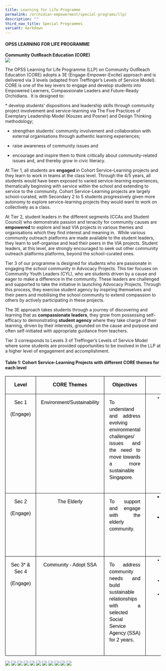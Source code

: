 ```yaml
---
title: Learning for Life Programme
permalink: /orchidian-empowerment/special-programs/llp/
description: ""
third_nav_title: Special Programmes
variant: markdown
---
```

<h4>OPSS LEARNING FOR LIFE PROGRAMME</h4>
<p><strong>Community OutReach Education (CORE)<br></strong>
<img src="/images/LLP/Final_LLP_Framework.jpg">

</p><p>
The OPSS Learning for Life Programme (LLP) on Community OutReach Education (CORE) adopts a 3E (Engage-Empower-Excite) approach and is delivered via 3 levels (adapted from Treffinger’s Levels of Service Model). CORE is one of the key levers to engage and develop students into Empowered Learners, Compassionate Leaders and Future-Ready Orchidians.&nbsp; It is designed to:
</p>
*   develop students’ dispositions and leadership skills through community project involvement and service-learning via The Five Practices of Exemplary Leadership Model (Kouzes and Posner) and Design Thinking methodology;
    
*   strengthen students’ community involvement and collaboration with external organisations through authentic learning experiences;&nbsp;
    
*   raise awareness of community issues and&nbsp;
    
*   encourage and inspire them to think critically about community-related issues and, and thereby grow in civic literacy.
																					 
<p>At Tier 1, all students are <b>engaged</b> in Cohort Service-Learning projects and they learn to work in teams at the class level.  Through the 4/5 years, all students would have been exposed to varied service-learning experiences, thematically beginning with service within the school and extending to service to the community.  Cohort Service-Learning projects are largely school-curated, with Secondary 2 to 5 students progressively given more autonomy to explore service-learning projects they would want to work on collectively as a class. </p>
																					 
<p>At Tier 2, student leaders in the different segments (CCAs and Student Council) who demonstrate passion and tenacity for community causes are <b>empowered</b> to explore and lead VIA projects in various themes and organisations which they find interest and meaning in.&nbsp; While various community outreach platforms are made available to the student leaders, they learn to self-organise and lead their peers in the VIA projects. Student leaders, at this level, are strongly encouraged to seek out other community outreach platforms platforms, beyond the school-curated ones.</p>

<p>Tier 3 of our programme is designed for students who are passionate in engaging the school community in Advocacy Projects. This tier focuses on Community Youth Leaders (CYL), who are students driven by a cause and eager to make a difference in the community. These leaders are challenged and supported to take the initiative in launching Advocacy Projects. Through this process, they exercise student agency by inspiring themselves and their peers and mobilising the school community to extend compassion to others by actively participating in these projects.</p>
																					 
<p>The 3E approach takes students through a journey of discovering and learning that as <b>compassionate leaders</b>, they grow from possessing self-efficacy to demonstrating <b>student agency</b> where they take charge of their learning, driven by their interests, grounded on the cause and purpose and often self-initiated with appropriate guidance from teachers.</p>

<p>Tier 3 corresponds to Levels 3 of Treffinger’s Levels of Service Model where some students are provided opportunities to be involved in the LLP at a higher level of engagement and accomplishment.</p>

<h4>Table 1: Cohort Service-Learning Projects with different CORE themes for each level</h4>
<table style="border:none;border-collapse:collapse;"><colgroup><col width="112"><col width="109"><col width="204"><col width="171"></colgroup><tbody><tr style="height:42.75pt"><td style="border-left:solid #000000 0.9999974999999999pt;border-right:solid #000000 0.9999974999999999pt;border-bottom:solid #000000 0.9999974999999999pt;border-top:solid #000000 0.9999974999999999pt;vertical-align:top;padding:0pt 5pt 0pt 5pt;overflow:hidden;overflow-wrap:break-word;"><p style="line-height:1.38;margin-left: 7pt;margin-right: 7pt;text-align: center;margin-top:12pt;margin-bottom:0pt;" dir="ltr"><span style="font-size:12pt;font-family:Arial,sans-serif;color:#000000;background-color:#ffffff;font-weight:700;font-style:normal;font-variant:normal;text-decoration:none;vertical-align:baseline;white-space:pre;white-space:pre-wrap;">Level</span></p></td><td style="border-left:solid #000000 0.9999974999999999pt;border-right:solid #000000 0.9999974999999999pt;border-bottom:solid #000000 0.9999974999999999pt;border-top:solid #000000 0.9999974999999999pt;vertical-align:top;padding:0pt 5pt 0pt 5pt;overflow:hidden;overflow-wrap:break-word;"><p style="line-height:1.38;margin-left: 7pt;margin-right: 7pt;text-align: center;margin-top:12pt;margin-bottom:0pt;" dir="ltr"><span style="font-size:12pt;font-family:Arial,sans-serif;color:#000000;background-color:#ffffff;font-weight:700;font-style:normal;font-variant:normal;text-decoration:none;vertical-align:baseline;white-space:pre;white-space:pre-wrap;">CORE Themes</span></p></td><td style="border-left:solid #000000 0.9999974999999999pt;border-right:solid #000000 0.9999974999999999pt;border-bottom:solid #000000 0.9999974999999999pt;border-top:solid #000000 0.9999974999999999pt;vertical-align:top;padding:0pt 5pt 0pt 5pt;overflow:hidden;overflow-wrap:break-word;"><p style="line-height:1.38;margin-left: 7pt;margin-right: 7pt;text-align: center;margin-top:12pt;margin-bottom:0pt;" dir="ltr"><span style="font-size:12pt;font-family:Arial,sans-serif;color:#000000;background-color:#ffffff;font-weight:700;font-style:normal;font-variant:normal;text-decoration:none;vertical-align:baseline;white-space:pre;white-space:pre-wrap;">Objectives</span></p></td><td style="border-left:solid #000000 0.9999974999999999pt;border-right:solid #000000 0.9999974999999999pt;border-bottom:solid #000000 0.9999974999999999pt;border-top:solid #000000 0.9999974999999999pt;vertical-align:top;padding:0pt 5pt 0pt 5pt;overflow:hidden;overflow-wrap:break-word;"><p style="line-height:1.38;margin-left: 7pt;margin-right: 7pt;text-align: center;margin-top:12pt;margin-bottom:0pt;" dir="ltr"><span style="font-size:12pt;font-family:Arial,sans-serif;color:#000000;background-color:#ffffff;font-weight:700;font-style:normal;font-variant:normal;text-decoration:none;vertical-align:baseline;white-space:pre;white-space:pre-wrap;">Skills</span></p></td></tr><tr style="height:195pt"><td style="border-left:solid #000000 0.9999974999999999pt;border-right:solid #000000 0.9999974999999999pt;border-bottom:solid #000000 0.9999974999999999pt;border-top:solid #000000 0.9999974999999999pt;vertical-align:top;padding:0pt 5pt 0pt 5pt;overflow:hidden;overflow-wrap:break-word;"><p style="line-height:1.38;margin-left: 7pt;margin-right: 7pt;text-align: center;margin-top:12pt;margin-bottom:0pt;" dir="ltr"><span style="font-size:12pt;font-family:Arial,sans-serif;color:#000000;background-color:#ffffff;font-weight:400;font-style:normal;font-variant:normal;text-decoration:none;vertical-align:baseline;white-space:pre;white-space:pre-wrap;">Sec 1</span></p><p style="line-height:1.38;margin-left: 7pt;margin-right: 7pt;text-align: center;margin-top:12pt;margin-bottom:0pt;" dir="ltr"><span style="font-size:12pt;font-family:Arial,sans-serif;color:#000000;background-color:#ffffff;font-weight:400;font-style:normal;font-variant:normal;text-decoration:none;vertical-align:baseline;white-space:pre;white-space:pre-wrap;">(Engage)</span></p></td><td style="border-left:solid #000000 0.9999974999999999pt;border-right:solid #000000 0.9999974999999999pt;border-bottom:solid #000000 0.9999974999999999pt;border-top:solid #000000 0.9999974999999999pt;vertical-align:top;padding:0pt 5pt 0pt 5pt;overflow:hidden;overflow-wrap:break-word;"><p style="line-height:1.38;margin-left: 7pt;margin-right: 7pt;text-align: center;margin-top:12pt;margin-bottom:0pt;" dir="ltr"><span style="font-size:12pt;font-family:Arial,sans-serif;color:#000000;background-color:#ffffff;font-weight:400;font-style:normal;font-variant:normal;text-decoration:none;vertical-align:baseline;white-space:pre;white-space:pre-wrap;">Environment/Sustainability</span></p></td><td style="border-left:solid #000000 0.9999974999999999pt;border-right:solid #000000 0.9999974999999999pt;border-bottom:solid #000000 0.9999974999999999pt;border-top:solid #000000 0.9999974999999999pt;vertical-align:top;padding:0pt 5pt 0pt 5pt;overflow:hidden;overflow-wrap:break-word;"><p style="line-height:1.38;margin-left: 7pt;margin-right: 7pt;text-align: justify;margin-top:12pt;margin-bottom:0pt;" dir="ltr"><span style="font-size:12pt;font-family:Arial,sans-serif;color:#000000;background-color:#ffffff;font-weight:400;font-style:normal;font-variant:normal;text-decoration:none;vertical-align:baseline;white-space:pre;white-space:pre-wrap;">To understand and address evolving environmental challenges/ issues and the need to move towards a more sustainable Singapore.</span></p><p style="line-height:1.38;margin-left: 7pt;margin-right: 7pt;text-align: justify;margin-top:12pt;margin-bottom:0pt;" dir="ltr"><span style="font-size:12pt;font-family:Arial,sans-serif;color:#000000;background-color:#ffffff;font-weight:400;font-style:normal;font-variant:normal;text-decoration:none;vertical-align:baseline;white-space:pre;white-space:pre-wrap;">&nbsp;</span></p></td><td style="border-left:solid #000000 0.9999974999999999pt;border-right:solid #000000 0.9999974999999999pt;border-bottom:solid #000000 0.9999974999999999pt;border-top:solid #000000 0.9999974999999999pt;vertical-align:top;padding:0pt 5pt 0pt 5pt;overflow:hidden;overflow-wrap:break-word;"><ul style="margin-top:0;margin-bottom:0;padding-inline-start:48px;"><li aria-level="1" style="list-style-type:disc;font-size:11pt;font-family:Calibri,sans-serif;color:#000000;background-color:transparent;font-weight:400;font-style:normal;font-variant:normal;text-decoration:none;vertical-align:baseline;white-space:pre;" dir="ltr"><p role="presentation" style="line-height:1.38;margin-right: 7pt;margin-top:0pt;margin-bottom:0pt;" dir="ltr"><span style="font-size:6.999999999999999pt;font-family:'Times New Roman',serif;color:#000000;background-color:#ffffff;font-weight:400;font-style:normal;font-variant:normal;text-decoration:none;vertical-align:baseline;white-space:pre;white-space:pre-wrap;">&nbsp; </span><span style="font-size:12pt;font-family:Arial,sans-serif;color:#000000;background-color:#ffffff;font-weight:400;font-style:normal;font-variant:normal;text-decoration:none;vertical-align:baseline;white-space:pre;white-space:pre-wrap;">Basic Leadership Skills(Student Leadership Practices)</span></p></li></ul></td></tr><tr style="height:153pt"><td style="border-left:solid #000000 0.9999974999999999pt;border-right:solid #000000 0.9999974999999999pt;border-bottom:solid #000000 0.9999974999999999pt;border-top:solid #000000 0.9999974999999999pt;vertical-align:top;padding:0pt 5pt 0pt 5pt;overflow:hidden;overflow-wrap:break-word;"><p style="line-height:1.38;margin-left: 7pt;margin-right: 7pt;text-align: center;margin-top:12pt;margin-bottom:0pt;" dir="ltr"><span style="font-size:12pt;font-family:Arial,sans-serif;color:#000000;background-color:#ffffff;font-weight:400;font-style:normal;font-variant:normal;text-decoration:none;vertical-align:baseline;white-space:pre;white-space:pre-wrap;">Sec 2</span></p><p style="line-height:1.38;margin-left: 7pt;margin-right: 7pt;text-align: center;margin-top:12pt;margin-bottom:0pt;" dir="ltr"><span style="font-size:12pt;font-family:Arial,sans-serif;color:#000000;background-color:#ffffff;font-weight:400;font-style:normal;font-variant:normal;text-decoration:none;vertical-align:baseline;white-space:pre;white-space:pre-wrap;">(Engage)</span></p></td><td style="border-left:solid #000000 0.9999974999999999pt;border-right:solid #000000 0.9999974999999999pt;border-bottom:solid #000000 0.9999974999999999pt;border-top:solid #000000 0.9999974999999999pt;vertical-align:top;padding:0pt 5pt 0pt 5pt;overflow:hidden;overflow-wrap:break-word;"><p style="line-height:1.38;margin-left: 7pt;margin-right: 7pt;text-align: center;margin-top:12pt;margin-bottom:0pt;" dir="ltr"><span style="font-size:12pt;font-family:Arial,sans-serif;color:#000000;background-color:#ffffff;font-weight:400;font-style:normal;font-variant:normal;text-decoration:none;vertical-align:baseline;white-space:pre;white-space:pre-wrap;">The Elderly</span></p></td><td style="border-left:solid #000000 0.9999974999999999pt;border-right:solid #000000 0.9999974999999999pt;border-bottom:solid #000000 0.9999974999999999pt;border-top:solid #000000 0.9999974999999999pt;vertical-align:top;padding:0pt 5pt 0pt 5pt;overflow:hidden;overflow-wrap:break-word;"><p style="line-height:1.38;margin-left: 7pt;margin-right: 7pt;text-align: justify;margin-top:12pt;margin-bottom:0pt;" dir="ltr"><span style="font-size:12pt;font-family:Arial,sans-serif;color:#000000;background-color:#ffffff;font-weight:400;font-style:normal;font-variant:normal;text-decoration:none;vertical-align:baseline;white-space:pre;white-space:pre-wrap;">To support and engage with the elderly community.</span></p></td><td style="border-left:solid #000000 0.9999974999999999pt;border-right:solid #000000 0.9999974999999999pt;border-bottom:solid #000000 0.9999974999999999pt;border-top:solid #000000 0.9999974999999999pt;vertical-align:top;padding:0pt 5pt 0pt 5pt;overflow:hidden;overflow-wrap:break-word;"><ul style="margin-top:0;margin-bottom:0;padding-inline-start:48px;"><li aria-level="1" style="list-style-type:disc;font-size:12pt;font-family:Arial,sans-serif;color:#000000;background-color:transparent;font-weight:400;font-style:normal;font-variant:normal;text-decoration:none;vertical-align:baseline;white-space:pre;" dir="ltr"><p role="presentation" style="line-height:1.38;margin-right: 7pt;text-align: justify;margin-top:0pt;margin-bottom:0pt;" dir="ltr"><span style="font-size:12pt;font-family:Arial,sans-serif;color:#000000;background-color:#ffffff;font-weight:400;font-style:normal;font-variant:normal;text-decoration:none;vertical-align:baseline;white-space:pre;white-space:pre-wrap;">Student Leadership Practices</span></p></li><li aria-level="1" style="list-style-type:disc;font-size:12pt;font-family:Arial,sans-serif;color:#000000;background-color:transparent;font-weight:400;font-style:normal;font-variant:normal;text-decoration:none;vertical-align:baseline;white-space:pre;" dir="ltr"><p role="presentation" style="line-height:1.38;margin-right: 7pt;text-align: justify;margin-top:0pt;margin-bottom:0pt;" dir="ltr"><span style="font-size:12pt;font-family:Arial,sans-serif;color:#000000;background-color:#ffffff;font-weight:400;font-style:normal;font-variant:normal;text-decoration:none;vertical-align:baseline;white-space:pre;white-space:pre-wrap;">Design Thinking and Service Methodology</span></p></li></ul></td></tr><tr style="height:195pt"><td style="border-left:solid #000000 0.9999974999999999pt;border-right:solid #000000 0.9999974999999999pt;border-bottom:solid #000000 0.9999974999999999pt;border-top:solid #000000 0.9999974999999999pt;vertical-align:top;padding:0pt 5pt 0pt 5pt;overflow:hidden;overflow-wrap:break-word;"><p style="line-height:1.38;margin-left: 7pt;margin-right: 7pt;text-align: center;margin-top:12pt;margin-bottom:0pt;" dir="ltr"><span style="font-size:12pt;font-family:Arial,sans-serif;color:#000000;background-color:#ffffff;font-weight:400;font-style:normal;font-variant:normal;text-decoration:none;vertical-align:baseline;white-space:pre;white-space:pre-wrap;">Sec 3* &amp; Sec 4</span></p><p style="line-height:1.38;margin-left: 7pt;margin-right: 7pt;text-align: center;margin-top:12pt;margin-bottom:0pt;" dir="ltr"><span style="font-size:12pt;font-family:Arial,sans-serif;color:#000000;background-color:#ffffff;font-weight:400;font-style:normal;font-variant:normal;text-decoration:none;vertical-align:baseline;white-space:pre;white-space:pre-wrap;">(Engage)</span></p></td><td style="border-left:solid #000000 0.9999974999999999pt;border-right:solid #000000 0.9999974999999999pt;border-bottom:solid #000000 0.9999974999999999pt;border-top:solid #000000 0.9999974999999999pt;vertical-align:top;padding:0pt 5pt 0pt 5pt;overflow:hidden;overflow-wrap:break-word;"><p style="line-height:1.38;margin-left: 7pt;margin-right: 7pt;text-align: center;margin-top:12pt;margin-bottom:0pt;" dir="ltr"><span style="font-size:12pt;font-family:Arial,sans-serif;color:#000000;background-color:#ffffff;font-weight:400;font-style:normal;font-variant:normal;text-decoration:none;vertical-align:baseline;white-space:pre;white-space:pre-wrap;">Community - Adopt SSA</span></p></td><td style="border-left:solid #000000 0.9999974999999999pt;border-right:solid #000000 0.9999974999999999pt;border-bottom:solid #000000 0.9999974999999999pt;border-top:solid #000000 0.9999974999999999pt;vertical-align:top;padding:0pt 5pt 0pt 5pt;overflow:hidden;overflow-wrap:break-word;"><p style="line-height:1.38;margin-left: 7pt;margin-right: 7pt;text-align: justify;margin-top:12pt;margin-bottom:0pt;" dir="ltr"><span style="font-size:12pt;font-family:Arial,sans-serif;color:#000000;background-color:#ffffff;font-weight:400;font-style:normal;font-variant:normal;text-decoration:none;vertical-align:baseline;white-space:pre;white-space:pre-wrap;">To address community needs and build sustainable relationships with a selected Social Service Agency (SSA) for 2 years.</span></p><p style="line-height:1.38;margin-left: 7pt;margin-right: 7pt;text-align: justify;margin-top:12pt;margin-bottom:0pt;" dir="ltr"><span style="font-size:12pt;font-family:Arial,sans-serif;color:#000000;background-color:#ffffff;font-weight:400;font-style:normal;font-variant:normal;text-decoration:none;vertical-align:baseline;white-space:pre;white-space:pre-wrap;">&nbsp;</span></p></td><td style="border-left:solid #000000 0.9999974999999999pt;border-right:solid #000000 0.9999974999999999pt;border-bottom:solid #000000 0.9999974999999999pt;border-top:solid #000000 0.9999974999999999pt;vertical-align:top;padding:0pt 5pt 0pt 5pt;overflow:hidden;overflow-wrap:break-word;"><ul style="margin-top:0;margin-bottom:0;padding-inline-start:48px;"><li aria-level="1" style="list-style-type:disc;font-size:11pt;font-family:Calibri,sans-serif;color:#000000;background-color:transparent;font-weight:400;font-style:normal;font-variant:normal;text-decoration:none;vertical-align:baseline;white-space:pre;" dir="ltr"><p role="presentation" style="line-height:1.38;margin-right: 7pt;text-align: justify;margin-top:0pt;margin-bottom:0pt;" dir="ltr"><span style="font-size:12pt;font-family:Arial,sans-serif;color:#000000;background-color:#ffffff;font-weight:400;font-style:normal;font-variant:normal;text-decoration:none;vertical-align:baseline;white-space:pre;white-space:pre-wrap;">Student Leadership Practices</span></p></li><li aria-level="1" style="list-style-type:disc;font-size:11pt;font-family:Calibri,sans-serif;color:#000000;background-color:transparent;font-weight:400;font-style:normal;font-variant:normal;text-decoration:none;vertical-align:baseline;white-space:pre;" dir="ltr"><p role="presentation" style="line-height:1.38;margin-right: 7pt;text-align: justify;margin-top:0pt;margin-bottom:0pt;" dir="ltr"><span style="font-size:12pt;font-family:Arial,sans-serif;color:#000000;background-color:#ffffff;font-weight:400;font-style:normal;font-variant:normal;text-decoration:none;vertical-align:baseline;white-space:pre;white-space:pre-wrap;">Project Management</span></p></li><li aria-level="1" style="list-style-type:disc;font-size:11pt;font-family:Calibri,sans-serif;color:#000000;background-color:transparent;font-weight:400;font-style:normal;font-variant:normal;text-decoration:none;vertical-align:baseline;white-space:pre;" dir="ltr"><p role="presentation" style="line-height:1.38;margin-right: 7pt;text-align: justify;margin-top:0pt;margin-bottom:0pt;" dir="ltr"><span style="font-size:12pt;font-family:Arial,sans-serif;color:#000000;background-color:#ffffff;font-weight:400;font-style:normal;font-variant:normal;text-decoration:none;vertical-align:baseline;white-space:pre;white-space:pre-wrap;">Team Building and Facilitation Skills</span></p></li></ul></td></tr></tbody></table>

<img src="/images/LLP/Tier_1_Sec_1.jpg">
<img src="/images/LLP/Tier_1_Sec_2.jpg">
<img src="/images/LLP/Tier_1_Sec_3.jpg">
<img src="/images/LLP/Tier_1_Sec_4.jpg">
<img src="/images/LLP/tier_1_whole_school.jpg">
<img src="/images/LLP/Final_Ang_Bao_Picture.jpg">
<img src="/images/LLP/Football.jpg">
<img src="/images/LLP/Final_Advocacy.jpg">
<img src="/images/LLP/keep_clean.jpg">
<img src="/images/LLP/NDP.jpg">
<img src="/images/LLP/OP25_Formation.jpg">